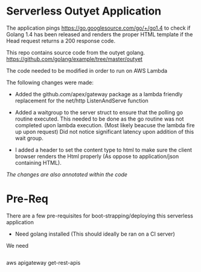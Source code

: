 # Serverless Outyet Application

The application pings https://go.googlesource.com/go/+/go1.4 to check if Golang 1.4 has been released and renders the proper HTML template if the Head request returns a 200 response code.

This repo contains source code from the outyet golang.
https://github.com/golang/example/tree/master/outyet

The code needed to be modified in order to run on AWS Lambda

The following changes were made:
- Added the github.com/apex/gateway package as a lambda friendly replacement for the net/http ListenAndServe function
- Added a waitgroup to the server struct to ensure that  the polling go routine executed. This needed to be done as the go routine was not completed upon lambda execution. (Most likely beacuse the lambda fire up upon request) Did not notice significant latency upon addition of this wait group.

- I added a header to set the content type to html to make sure the client browser renders the Html properly (As oppose to application/json containing HTML).

*The changes are also annotated within the code*


# Pre-Req
There are a few pre-requisites for boot-strapping/deploying this serverless application

- Need golang installed (This should ideally be ran on a CI server)

We need
```
```

aws apigateway get-rest-apis
